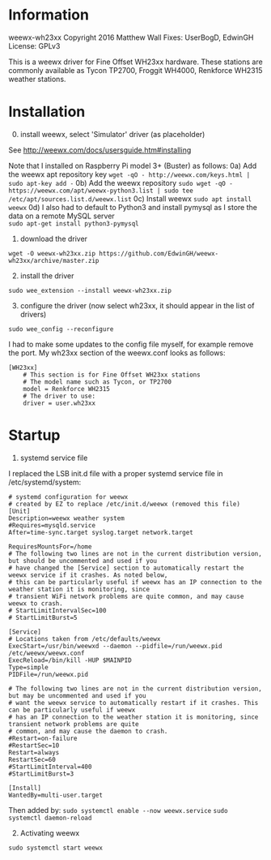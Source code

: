 # Information
weewx-wh23xx
Copyright 2016 Matthew Wall
Fixes: UserBogD, EdwinGH
License: GPLv3

This is a weewx driver for Fine Offset WH23xx hardware.  These stations are
commonly available as Tycon TP2700, Froggit WH4000, Renkforce WH2315 weather stations.

# Installation

0) install weewx, select 'Simulator' driver (as placeholder)

See http://weewx.com/docs/usersguide.htm#installing

Note that I installed on Raspberry Pi model 3+ (Buster) as follows:
0a) Add the weewx apt repository key
`wget -qO - http://weewx.com/keys.html | sudo apt-key add -`
0b) Add the weewx repository
`sudo wget -qO - https://weewx.com/apt/weewx-python3.list | sudo tee /etc/apt/sources.list.d/weewx.list`
0c) Install weewx
`sudo apt install weewx`
0d) I also had to default to Python3 and install pymysql as I store the data on a remote MySQL server  
`sudo apt-get install python3-pymysql`

1) download the driver

`wget -O weewx-wh23xx.zip https://github.com/EdwinGH/weewx-wh23xx/archive/master.zip`

2) install the driver

`sudo wee_extension --install weewx-wh23xx.zip`

3) configure the driver (now select wh23xx, it should appear in the list of drivers)

`sudo wee_config --reconfigure`

I had to make some updates to the config file myself, for example remove the port. My wh23xx section of the weewx.conf looks as follows:
```
[WH23xx]
    # This section is for Fine Offset WH23xx stations    
    # The model name such as Tycon, or TP2700
    model = Renkforce WH2315
    # The driver to use:
    driver = user.wh23xx
```
# Startup

1) systemd service file

I replaced the LSB init.d file with a proper systemd service file in /etc/systemd/system:
```
# systemd configuration for weewx
# created by EZ to replace /etc/init.d/weewx (removed this file)
[Unit]
Description=weewx weather system
#Requires=mysqld.service
After=time-sync.target syslog.target network.target

RequiresMountsFor=/home
# The following two lines are not in the current distribution version, but should be uncommented and used if you
# have changed the [Service] section to automatically restart the weewx service if it crashes. As noted below,
# this can be particularly useful if weewx has an IP connection to the weather station it is monitoring, since
# transient WiFi network problems are quite common, and may cause weewx to crash.
# StartLimitIntervalSec=100
# StartLimitBurst=5

[Service]
# Locations taken from /etc/defaults/weewx
ExecStart=/usr/bin/weewxd --daemon --pidfile=/run/weewx.pid /etc/weewx/weewx.conf
ExecReload=/bin/kill -HUP $MAINPID
Type=simple
PIDFile=/run/weewx.pid

# The following two lines are not in the current distribution version, but may be uncommented and used if you
# want the weewx service to automatically restart if it crashes. This can be particularly useful if weewx
# has an IP connection to the weather station it is monitoring, since transient network problems are quite
# common, and may cause the daemon to crash.
#Restart=on-failure
#RestartSec=10
Restart=always
RestartSec=60
#StartLimitInterval=400
#StartLimitBurst=3

[Install]
WantedBy=multi-user.target
```
Then added by:
`sudo systemctl enable --now weewx.service`
`sudo systemctl daemon-reload`

2) Activating weewx

`sudo systemctl start weewx`
